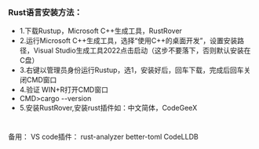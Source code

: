 ### Rust语言安装方法：
- 1.下载Rustup，Microsoft C++生成工具，RustRover
- 2.运行Microsoft C++生成工具，选择“使用C++的桌面开发”，设置安装路径，Visual Studio生成工具2022点击启动（这步不要落下，否则默认安装在C盘）
- 3.右键以管理员身份运行Rustup，选1，安装好后，回车下载，完成后回车关闭CMD窗口
- 4.验证 WIN+R打开CMD窗口
- CMD>cargo --version
- 5.安装RustRover,安装rust插件如：中文简体，CodeGeeX


#
备用：
VS code插件：
rust-analyzer
better-toml
CodeLLDB
